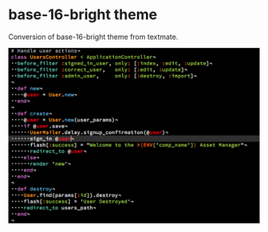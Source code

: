 # base-16-bright theme

Conversion of base-16-bright theme from textmate.

![theme example](theme_example.png "Example of them for Ruby on Rails syntax")
